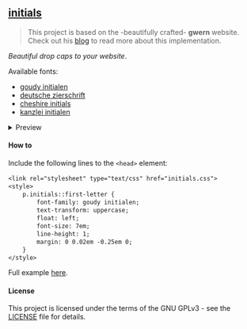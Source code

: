 ## [initials]()

> This project is based on the -beautifully crafted- **gwern** website. Check out his [blog](https://www.gwern.net/About#implementation-details) to read more about this implementation. 

*Beautiful drop caps to your website*.

Available fonts:

* [goudy initialen](https://tug.org/FontCatalogue/goudyinitialen/)
* [deutsche zierschrift](https://www.dafont.com/deutsche-zierschrif.font)
* [cheshire initials](https://www.dafont.com/cheshire-initials.font)
* [kanzlei initialen](https://www.dafont.com/kanzlei.font)

<details><summary>Preview</summary>
<p>

<img src=imgs/goudy-initialen.png alt="goudy initialen" width="200">

goudy initialen

<img src=imgs/deutsche-zierschrift.png alt="deutsche zierschrift" width="200">

deutsche zierschrift

<img src=imgs/cheshire-initials.png alt="cheshire initials" width="200">

cheshire initials

<img src=imgs/kanzlei-initialen.png alt="kanzlei initialen" width="200">

kanzlei initialen

</p>
</details>

#### How to

Include the following lines to the `<head>` element:

```
<link rel="stylesheet" type="text/css" href="initials.css">
<style>
    p.initials::first-letter {
        font-family: goudy initialen;
        text-transform: uppercase;
        float: left;
        font-size: 7em;
        line-height: 1;
        margin: 0 0.02em -0.25em 0;
    }
</style>
```

Full example [here](index.html).

#### License

This project is licensed under the terms of the GNU GPLv3 - see the [LICENSE](LICENSE) file for details.